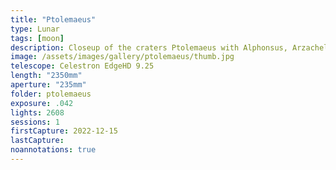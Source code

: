 ```yaml
---
title: "Ptolemaeus"
type: Lunar
tags: [moon]
description: Closeup of the craters Ptolemaeus with Alphonsus, Arzachel, Albategnius and Herschel with long shadows at the edge of lunar daylight.
image: /assets/images/gallery/ptolemaeus/thumb.jpg
telescope: Celestron EdgeHD 9.25
length: "2350mm"
aperture: "235mm"
folder: ptolemaeus
exposure: .042
lights: 2608
sessions: 1
firstCapture: 2022-12-15 
lastCapture:
noannotations: true
---
```

